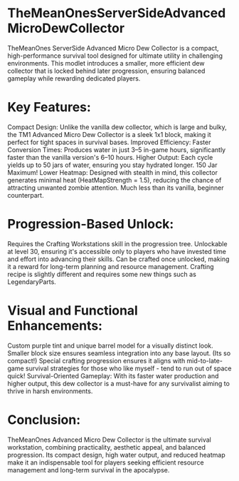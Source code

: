 # TheMeanOnesServerSideAdvancedMicroDewCollector
TheMeanOnes ServerSide Advanced Micro Dew Collector is a compact, high-performance survival tool designed for ultimate utility in challenging environments. This modlet introduces a smaller, more efficient dew collector that is locked behind later progression, ensuring balanced gameplay while rewarding dedicated players.


# Key Features:
Compact Design: Unlike the vanilla dew collector, which is large and bulky, the TM1 Advanced Micro Dew Collector is a sleek 1x1 block, making it perfect for tight spaces in survival bases.
Improved Efficiency:
Faster Conversion Times: Produces water in just 3–5 in-game hours, significantly faster than the vanilla version's 6–10 hours.
Higher Output: Each cycle yields up to 50 jars of water, ensuring you stay hydrated longer. 150 Jar Maximum! 
Lower Heatmap: Designed with stealth in mind, this collector generates minimal heat (HeatMapStrength = 1.5), reducing the chance of attracting unwanted zombie attention. Much less than its vanilla, beginner counterpart.
# Progression-Based Unlock:
Requires the Crafting Workstations skill in the progression tree.
Unlockable at level 30, ensuring it's accessible only to players who have invested time and effort into advancing their skills.
Can be crafted once unlocked, making it a reward for long-term planning and resource management. Crafting recipe is slightly different and requires some new things such as LegendaryParts.
# Visual and Functional Enhancements:
Custom purple tint and unique barrel model for a visually distinct look.
Smaller block size ensures seamless integration into any base layout. (Its so compact!)
Special crafting progression ensures it aligns with mid-to-late-game survival strategies for those who like myself - tend to run out of space quick!
Survival-Oriented Gameplay: With its faster water production and higher output, this dew collector is a must-have for any survivalist aiming to thrive in harsh environments.
# Conclusion:
TheMeanOnes Advanced Micro Dew Collector is the ultimate survival workstation, combining practicality, aesthetic appeal, and balanced progression. Its compact design, high water output, and reduced heatmap make it an indispensable tool for players seeking efficient resource management and long-term survival in the apocalypse.
